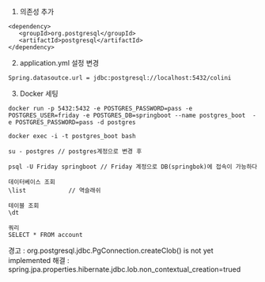1. 의존성 추가
```
<dependency>
   <groupId>org.postgresql</groupId>
   <artifactId>postgresql</artifactId>
</dependency>
````
2. application.yml 설정 변경
```
Spring.datasoutce.url = jdbc:postgresql://localhost:5432/colini
```

3. Docker 세팅
```
docker run -p 5432:5432 -e POSTGRES_PASSWORD=pass -e POSTGRES_USER=friday -e POSTGRES_DB=springboot --name postgres_boot  -e POSTGRES_PASSWORD=pass -d postgres

docker exec -i -t postgres_boot bash

su - postgres // postgres계정으로 변경 후 

psql -U Friday springboot // Friday 계정으로 DB(springbok)에 접속이 가능하다

데이터베이스 조회
\list            // 역슬래쉬

테이블 조회
\dt

쿼리
SELECT * FROM account
```

경고 :  org.postgresql.jdbc.PgConnection.createClob() is not yet implemented 해결 :  spring.jpa.properties.hibernate.jdbc.lob.non_contextual_creation=trued
